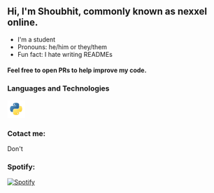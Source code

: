## Hi, I'm Shoubhit, commonly known as nexxel online.
- I'm a student
- Pronouns: he/him or they/them
- Fun fact: I hate writing READMEs

#### Feel free to open PRs to help improve my code.

### Languages and Technologies
<img title="Python" alt="Python" width="40px" src="https://raw.githubusercontent.com/github/explore/master/topics/python/python.png" />

### Cotact me:
Don't

### Spotify:

[![Spotify](https://novatorem-nexxeln.vercel.app/api/spotify)](https://open.spotify.com/user/j853up1weeaj3q36fp5lvm2vr)
<!--
**nexxeln/nexxeln** is a ✨ _special_ ✨ repository because its `README.md` (this file) appears on your GitHub profile.

Here are some ideas to get you started:

- 🔭 I’m currently working on ...
- 🌱 I’m currently learning ...
- 👯 I’m looking to collaborate on ...
- 🤔 I’m looking for help with ...
- 💬 Ask me about ...
- 📫 How to reach me: ...
- 😄 Pronouns: ...
- ⚡ Fun fact: ...
-->
